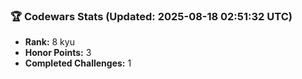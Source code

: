### 🏆 Codewars Stats (Updated: 2025-08-18 02:51:32 UTC)

- **Rank:** 8 kyu
- **Honor Points:** 3
- **Completed Challenges:** 1
